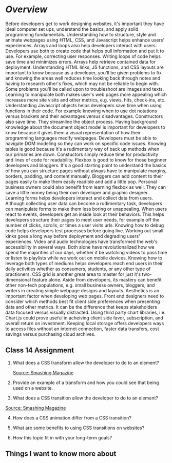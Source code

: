 # ***Overview***

Before developers get to work designing websites, it's important they have ideal computer set ups, understand the basics, and apply solid programming fundamentals.  Understanding how to structure, style and animate webpages using HTML, CSS, and Javascript helps enhance users' experiences.  Arrays and loops also help developers interact with users.  Developers use both to create code that helps pull information and put it to use.  For example, correcting user responses.  Writing loops of code helps save time and minimizes errors.  Arrays help retrieve contained data for deployment.  Understanding HTML links, JS functions, and CSS layouts are important to know because as a developer, you'll be given problems to fix and knowing the areas well reduces time looking back through notes and having to research other's fixes, which may not be reliable to begin with.  Some problems you'll be called upon to troubleshoot are images and texts.  Learning to manipulate both makes user's web pages more appealing which increases more site visits and other metrics, e.g. views, hits, check-ins, etc.  Understanding Javascript objects helps developers save time when using functions in their code.  For example knowing when to use dot notations versus brackets and their advantages versus disadvantages. Constructors also save time.  They streamline the object process.  Having background knowledge about the document object model is important for developers to know because it gives them a visual representation of how their programming languages medify webpages.  Developers must be able to navigate DOM modeling so they can work on specific code issues.  Knowing tables is good because it's a rudimentary way of back up methods when our primaries are down.  Constuctors simply reduce time for productivity and lines of code for readability.  Flexbox is good to know for those beginner developers and bloggers.  It's a good starting point to understand the basics of how you can structure pages without always have to manipulate margins, borders, padding, and content manually.  Bloggers can add content to their pages easily to make them easily readible and add a little pop.  Personal business owners could also beneifit from learning flexbox as well.  They can save a little money being their own developer and graphic designer.  Learning forms helps developers interact and collect data from users.  Although collecting user data can become a rudimentary task, developers can manipulate forms to make them less boring or unappealing.  When users react to events, developers get an inside look at their behaviors.  This helps developers structure their pages to meet user needs, for example off the number of clicks, scrolls, or times a user visits urls.  Knowing how to debug code helps developers test processes before going live.  Working out small kinks goes a long way before deployment and degrading users' experiences.  Video and audio technologies have transformed the web's accessibility in several ways.  Both alone have revolutionalized how we spend the majorities of our days, whether it be watching videos to pass time or listen to playlists while we work out on mobile devices.  Knowing how to leverage both types of mediums helps developers reach end users in their daily activities whether as consumers, students, or any other type of practioners.  CSS grid is another great area to master for just it's two-dimensional feature alone.  Aside from developers, its mastery can benefit other non-tech populations, e.g. small business owners, bloggers, and writers in creating simple webpage designs and layouts.  Aesthetics is an important factor when developing web pages.  Front end designers need to consider which methods best fit client side preferences when presenting data and other metrics.  It can be the difference that keeps stakeholders data focused versus visually distracted.  Using third party chart libraries, i.e. Chart.js could prove useful in acheiving client side favor, subscription, and overall return on investment.  Keeping local storage offers developers ways to access files without an internet connection, faster data transfers, cost savings versus purchasing cloud archives.

## Class 14 Assignment

1. What does a CSS transform allow the developer to do to an element?

   
   [Source: Smashing Magazine](https://www.smashingmagazine.com/2010/10/local-storage-and-how-to-use-it/)

2. Provide an example of a transform and how you could see that being used on a website.

   
3. What does a CSS transition allow the developer to do to an element?

   
  [Source: Smashing Magazine](https://www.smashingmagazine.com/2010/10/local-storage-and-how-to-use-it/)

4. How does a CSS animation differ from a CSS transition?

5. What are some benefits to using CSS transitions on websites?

6. How this topic fit in with your long-term goals?

## Things I want to know more about
